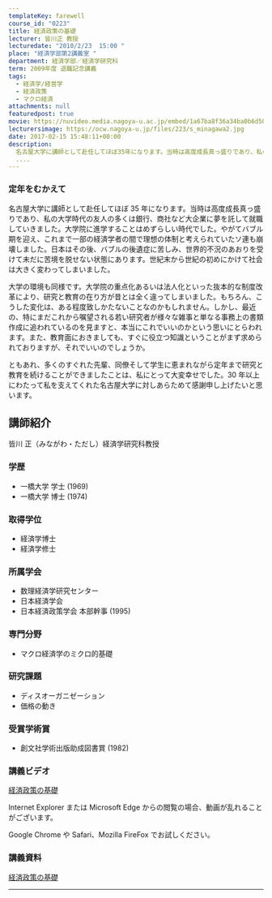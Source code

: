 ```yaml
---
templateKey: farewell
course_id: "0223"
title: 経済政策の基礎
lecturer: 皆川正 教授
lecturedate: "2010/2/23  15:00 "
place: "経済学部第2講義室 "
department: 経済学部／経済学研究科
term: 2009年度 退職記念講義
tags:
  - 経済学/経営学
  - 経済政策
  - マクロ経済
attachments: null
featuredpost: true
movie: https://nuvideo.media.nagoya-u.ac.jp/embed/1a67ba8f36a34ba0b6d501691b29a671e31dc373
lecturersimage: https://ocw.nagoya-u.jp/files/223/s_minagawa2.jpg
date: 2017-02-15 15:48:11+00:00
description:
  名古屋大学に講師として赴任してほぼ35年になります。当時は高度成長真っ盛りであり、私の大学時代の友人の多くは銀行、商社など大企業に夢を託して就職していきました。大学院に進学することはめずらしい時代でした。やがてバブル期を迎え、これまで一部の経済学者の間で理想の体制と考えられていたソ連も崩壊しました。日本はその後、バブルの後遺症に苦しみ、世界的不況のあおりを受けて未だに苦境を脱せない状態にありま
  ....
---
```


### 定年をむかえて

名古屋大学に講師として赴任してほぼ 35 年になります。当時は高度成長真っ盛りであり、私の大学時代の友人の多くは銀行、商社など大企業に夢を託して就職していきました。大学院に進学することはめずらしい時代でした。やがてバブル期を迎え、これまで一部の経済学者の間で理想の体制と考えられていたソ連も崩壊しました。日本はその後、バブルの後遺症に苦しみ、世界的不況のあおりを受けて未だに苦境を脱せない状態にあります。世紀末から世紀の初めにかけて社会は大きく変わってしまいました。

大学の環境も同様です。大学院の重点化あるいは法人化といった抜本的な制度改革により、研究と教育の在り方が昔とは全く違ってしまいました。もちろん、こうした変化は、ある程度致しかたないことなのかもしれません。しかし、最近の、特にまだこれから嘱望される若い研究者が様々な雑事と単なる事務上の書類作成に追われているのを見ますと、本当にこれでいいのかという思いにとらわれます。また、教育面におきましても、すぐに役立つ知識ということがまず求められておりますが、それでいいのでしょうか。

ともあれ、多くのすぐれた先輩、同僚そして学生に恵まれながら定年まで研究と教育を続けることができましたことは、私にとって大変幸せでした。30 年以上にわたって私を支えてくれた名古屋大学に対しあらためて感謝申し上げたいと思います。

## 講師紹介

皆川 正（みながわ・ただし）経済学研究科教授

### 学歴

- 一橋大学 学士 (1969)
- 一橋大学 博士 (1974)

### 取得学位

- 経済学博士
- 経済学修士

### 所属学会

- 数理経済学研究センター
- 日本経済学会
- 日本経済政策学会 本部幹事 (1995)

### 専門分野

- マクロ経済学のミクロ的基礎

### 研究課題

- ディスオーガニゼーション
- 価格の動き

### 受賞学術賞

- 創文社学術出版助成図書賞 (1982)

### 講義ビデオ

<a href="https://nuvideo.media.nagoya-u.ac.jp/embed/1a67ba8f36a34ba0b6d501691b29a671e31dc373" target="blank">経済政策の基礎</a>

Internet Explorer または Microsoft Edge からの閲覧の場合、動画が乱れることがございます。

Google Chrome や Safari、Mozilla FireFox でお試しください。

### 講義資料

[経済政策の基礎](https://ocw.nagoya-u.jp/files/223/k_minagawa.pdf)

---
